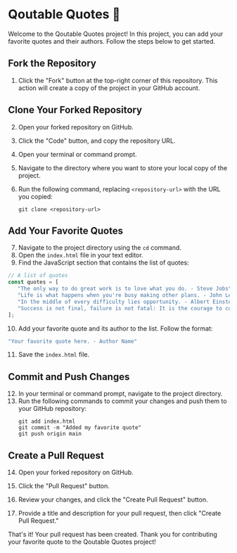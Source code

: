 # Qoutable Quotes 💭

Welcome to the Qoutable Quotes project! In this project, you can add your favorite quotes and their authors. Follow the steps below to get started.

## Fork the Repository

1. Click the "Fork" button at the top-right corner of this repository. This action will create a copy of the project in your GitHub account.

## Clone Your Forked Repository

2. Open your forked repository on GitHub.
3. Click the "Code" button, and copy the repository URL.

4. Open your terminal or command prompt.
5. Navigate to the directory where you want to store your local copy of the project.
6. Run the following command, replacing `<repository-url>` with the URL you copied:
   ```
   git clone <repository-url>
   ```

## Add Your Favorite Quotes

7. Navigate to the project directory using the `cd` command.
8. Open the `index.html` file in your text editor.
9. Find the JavaScript section that contains the list of quotes:

```javascript
// A list of quotes
const quotes = [
   "The only way to do great work is to love what you do. - Steve Jobs",
   "Life is what happens when you're busy making other plans. - John Lennon",
   "In the middle of every difficulty lies opportunity. - Albert Einstein",
   "Success is not final, failure is not fatal: It is the courage to continue that counts. - Winston Churchill"
];
```

10. Add your favorite quote and its author to the list. Follow the format:

```javascript
"Your favorite quote here. - Author Name"
```

11. Save the `index.html` file.

## Commit and Push Changes

12. In your terminal or command prompt, navigate to the project directory.
13. Run the following commands to commit your changes and push them to your GitHub repository:
    ```
    git add index.html
    git commit -m "Added my favorite quote"
    git push origin main
    ```

## Create a Pull Request

14. Open your forked repository on GitHub.
15. Click the "Pull Request" button.

16. Review your changes, and click the "Create Pull Request" button.

17. Provide a title and description for your pull request, then click "Create Pull Request."


That's it! Your pull request has been created. Thank you for contributing your favorite quote to the Qoutable Quotes project!
